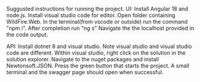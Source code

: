 Suggusted instructions for running the project.
UI:
Install Angular 18 and node.js.
Install visual studio code for editor.
Open folder containing WildFire.Web.
In the terminal(from vscode or outside) run the command "npm i".
After completion run "ng s"
Navigate the the localhost provided in the code output.

API:
Install dotnet 8 and visual studio. Note visual studio and visual studio code are different.
Within visual studio, right click on the solution in the solution explorer. Navigate to the nuget packages and install Newtonsoft.JSON.
Press the green button that starts the project. A small terminal and the swagger page should open when successful.
